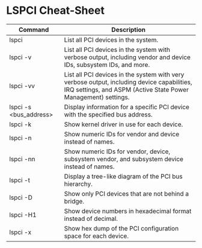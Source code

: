 # LSPCI Cheat-Sheet

| Command | Description |
| --- | --- |
| lspci | List all PCI devices in the system. |
| lspci -v | List all PCI devices in the system with verbose output, including vendor and device IDs, subsystem IDs, and more. |
| lspci -vv | List all PCI devices in the system with very verbose output, including device capabilities, IRQ settings, and ASPM (Active State Power Management) settings. |
| lspci -s <bus_address> | Display information for a specific PCI device with the specified bus address. |
| lspci -k | Show kernel driver in use for each device. |
| lspci -n | Show numeric IDs for vendor and device instead of names. |
| lspci -nn | Show numeric IDs for vendor, device, subsystem vendor, and subsystem device instead of names. |
| lspci -t | Display a tree-like diagram of the PCI bus hierarchy. |
| lspci -D | Show only PCI devices that are not behind a bridge. |
| lspci -H1 | Show device numbers in hexadecimal format instead of decimal. |
| lspci -x | Show hex dump of the PCI configuration space for each device. |

